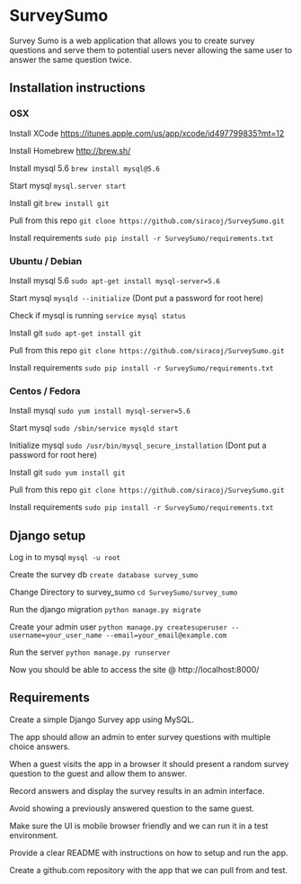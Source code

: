 # SurveySumo

Survey Sumo is a web application that allows you to create survey questions and serve them to potential users never allowing the same user to answer the same question twice.

## Installation instructions

### OSX

Install XCode https://itunes.apple.com/us/app/xcode/id497799835?mt=12

Install Homebrew http://brew.sh/

Install mysql 5.6 ` brew install mysql@5.6 `

Start mysql ` mysql.server start `

Install git ` brew install git `

Pull from this repo `git clone https://github.com/siracoj/SurveySumo.git`

Install requirements `sudo pip install -r SurveySumo/requirements.txt`

### Ubuntu / Debian

Install mysql 5.6 ` sudo apt-get install mysql-server=5.6 `

Start mysql ` mysqld --initialize ` (Dont put a password for root here)

Check if mysql is running ` service mysql status `

Install git ` sudo apt-get install git `

Pull from this repo `git clone https://github.com/siracoj/SurveySumo.git`

Install requirements `sudo pip install -r SurveySumo/requirements.txt`

### Centos / Fedora

Install mysql ` sudo yum install mysql-server=5.6 `

Start mysql ` sudo /sbin/service mysqld start `

Initialize mysql ` sudo /usr/bin/mysql_secure_installation ` (Dont put a password for root here)

Install git ` sudo yum install git `

Pull from this repo `git clone https://github.com/siracoj/SurveySumo.git`

Install requirements `sudo pip install -r SurveySumo/requirements.txt`


## Django setup

Log in to mysql `mysql -u root`

Create the survey db `create database survey_sumo`

Change Directory to survey_sumo `cd SurveySumo/survey_sumo`

Run the django migration `python manage.py migrate`

Create your admin user `python manage.py createsuperuser --username=your_user_name --email=your_email@example.com`

Run the server `python manage.py runserver`

Now you should be able to access the site @ http://localhost:8000/



## Requirements

Create a simple Django Survey app using MySQL.

The app should allow an admin to enter survey questions with multiple choice answers.

When a guest visits the app in a browser it should present a random survey question to the guest and allow them to answer.

Record answers and display the survey results in an admin interface.

Avoid showing a previously answered question to the same guest.

Make sure the UI is mobile browser friendly and we can run it in a test environment.

Provide a clear README with instructions on how to setup and run the app.

Create a github.com repository with the app that we can pull from and test.
